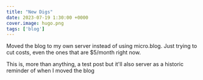 ```yaml
---
title: "New Digs"
date: 2023-07-19 1:30:00 +0000
cover.image: hugo.png
tags: ['blog']
---
```

Moved the blog to my own server instead of using micro.blog.  Just trying to cut costs, even the ones that are $5/month right now.

This is, more than anything, a test post but it'll also server as a historic reminder of when I moved the blog